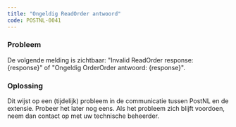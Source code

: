 ```yaml
---
title: "Ongeldig ReadOrder antwoord"
code: POSTNL-0041
---
```


<div class="columnLayout single" data-layout="single">
<div class="cell normal" data-type="normal">
<div class="innerCell">
<p><h3>Probleem</h3></p>
<p>De volgende melding is zichtbaar: "Invalid ReadOrder response: {response}" of "Ongeldig OrderOrder antwoord: {response}".</p>
<p><h3>Oplossing</h3></p>
<p>Dit wijst op een (tijdelijk) probleem in de communicatie tussen PostNL en de extensie. Probeer het later nog eens. Als het probleem zich blijft voordoen, neem dan contact op met uw technische beheerder.</p>
<p></p></div>
</div>
</div>